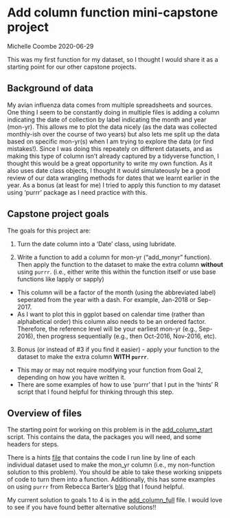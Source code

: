 Add column function mini-capstone project
================
Michelle Coombe
2020-06-29

This was my first function for my dataset, so I thought I would share it
as a starting point for our other capstone projects.

## Background of data

My avian influenza data comes from multiple spreadsheets and sources.
One thing I seem to be constantly doing in multiple files is adding a
column indicating the date of collection by label indicating the month
and year (mon-yr). This allows me to plot the data nicely (as the data
was collected monthly-ish over the course of two years) but also lets me
split up the data based on specific mon-yr(s) when I am trying to
explore the data (or find mistakes\!). Since I was doing this repeately
on different datasets, and as making this type of column isn’t already
captured by a tidyverse function, I thought this would be a great
opportunity to write my own function. As it also uses date class
objects, I thought it would simulateously be a good review of our data
wrangling methods for dates that we learnt earlier in the year. As a
bonus (at least for me) I tried to apply this function to my dataset
using ‘purrr’ package as I need practice with this.

## Capstone project goals

The goals for this project are:

1.  Turn the date column into a ‘Date’ class, using lubridate.

2.  Write a function to add a column for mon-yr (“add\_monyr” function).
    Then apply the function to the dataset to make the extra column
    **without** using `purrr`. (i.e., either write this within the
    function itself or use base functions like lapply or sapply)

<!-- end list -->

  - This column will be a factor of the month (using the abbreviated
    label) seperated from the year with a dash. For example, Jan-2018 or
    Sep-2017.
  - As I want to plot this in ggplot based on calendar time (rather than
    alphabetical order) this column also needs to be an ordered factor.
    Therefore, the reference level will be your earliest mon-yr (e.g.,
    Sep-2016), then progress sequentially (e.g., then Oct-2016,
    Nov-2016, etc).

<!-- end list -->

3.  Bonus (or instead of \#3 if you find it easier) - apply your
    function to the dataset to make the extra column **WITH `purrr`**.

<!-- end list -->

  - This may or may not require modifying your function from Goal 2,
    depending on how you have written it.
  - There are some examples of how to use ‘purrr’ that I put in the
    ‘hints’ R script that I found helpful for thinking through this
    step.

## Overview of files

The starting point for working on this problem is in the
[add\_column\_start](capstone_projects/mini_capstone/add_column_start.R)
script. This contains the data, the packages you will need, and some
headers for steps.

There is a hints
[file](capstone_projects/mini_capstone/add_column_hints.R) that contains
the code I run line by line of each individual dataset used to make the
mon\_yr column (i.e., my non-function solution to this problem). You
should be able to take these working snippets of code to turn them into
a function. Additionally, this has some examples on using `purrr` from
Rebecca Barter’s
[blog](http://www.rebeccabarter.com/blog/2019-08-19_purrr/) that I found
helpful.

My current solution to goals 1 to 4 is in the
[add\_column\_full](capstone_projects/mini_capstone/add_column_full.R)
file. I would love to see if you have found better alternative
solutions\!\!
